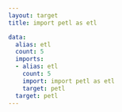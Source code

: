 ```yaml
---
layout: target
title: import petl as etl

data:
  alias: etl
  count: 5
  imports:
  - alias: etl
    count: 5
    import: import petl as etl
    target: petl
  target: petl
---
```

